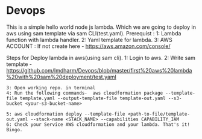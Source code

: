 # Devops
This is a simple hello world node js lambda. Which we are going to deploy in aws using sam template via sam CLI(test.yaml).
Prerequist :
   1: Lambda function with lambda handler.
   2: Yaml template for lambda. 
   3: AWS ACCOUNT : If not create here - https://aws.amazon.com/console/
   

Steps for Deploy lambda in aws(using sam cli).
    1: Login to aws.
    2: Write sam template -  https://github.com/Imdharm/Devops/blob/master/first%20aws%20lambda%20with%20sam%20deployment/test.yaml

    3: Open working repo. in terminal 
    4: Run the following commands-  aws cloudformation package --template-file template.yaml --output-template-file template-out.yaml --s3-bucket <your-s3-bucket-name>
    
    5: aws cloudformation deploy --template-file <path-to-file/template-out.yaml --stack-name <STACK_NAME> --capabilities CAPABILITY_IAM
    6: Check your Service AWS cloudformation and your lambda. That's it! Bingo. 
